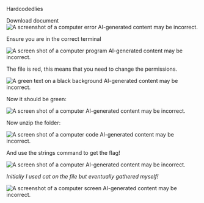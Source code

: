 Hardcodedlies

Download document![A screenshot of a computer error AI-generated content
may be
incorrect.](images/image1.png)

Ensure you are in the correct terminal

![A screen shot of a computer program AI-generated content may be
incorrect.](images/image2.png)

The file is red, this means that you need to change the permissions.

![A green text on a black background AI-generated content may be
incorrect.](images/image3.png)

Now it should be green:

![A screen shot of a computer AI-generated content may be
incorrect.](images/image4.png)

Now unzip the folder:

![A screen shot of a computer code AI-generated content may be
incorrect.](images/image5.png)

And use the strings command to get the flag!

![A screen shot of a computer AI-generated content may be
incorrect.](images/image6.png)

*Initially I used cat on the file but eventually gathered myself!*

![A screenshot of a computer screen AI-generated content may be
incorrect.](images/image7.png)


